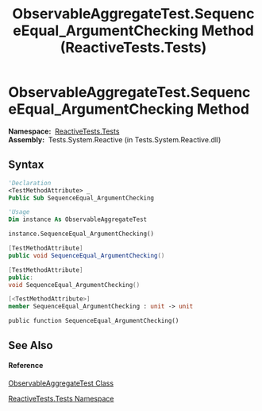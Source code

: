 ﻿---
title: ObservableAggregateTest.SequenceEqual_ArgumentChecking Method  (ReactiveTests.Tests)
TOCTitle: SequenceEqual_ArgumentChecking Method
ms:assetid: M:ReactiveTests.Tests.ObservableAggregateTest.SequenceEqual_ArgumentChecking
ms:mtpsurl: https://msdn.microsoft.com/en-us/library/reactivetests.tests.observableaggregatetest.sequenceequal_argumentchecking(v=VS.103)
ms:contentKeyID: 36620628
ms.date: 06/28/2011
mtps_version: v=VS.103
f1_keywords:
- ReactiveTests.Tests.ObservableAggregateTest.SequenceEqual_ArgumentChecking
dev_langs:
- CSharp
- JScript
- VB
- FSharp
- c++
---

# ObservableAggregateTest.SequenceEqual\_ArgumentChecking Method

**Namespace:**  [ReactiveTests.Tests](hh289046\(v=vs.103\).md)  
**Assembly:**  Tests.System.Reactive (in Tests.System.Reactive.dll)

## Syntax

``` vb
'Declaration
<TestMethodAttribute> _
Public Sub SequenceEqual_ArgumentChecking
```

``` vb
'Usage
Dim instance As ObservableAggregateTest

instance.SequenceEqual_ArgumentChecking()
```

``` csharp
[TestMethodAttribute]
public void SequenceEqual_ArgumentChecking()
```

``` c++
[TestMethodAttribute]
public:
void SequenceEqual_ArgumentChecking()
```

``` fsharp
[<TestMethodAttribute>]
member SequenceEqual_ArgumentChecking : unit -> unit 
```

``` jscript
public function SequenceEqual_ArgumentChecking()
```

## See Also

#### Reference

[ObservableAggregateTest Class](hh314823\(v=vs.103\).md)

[ReactiveTests.Tests Namespace](hh289046\(v=vs.103\).md)

